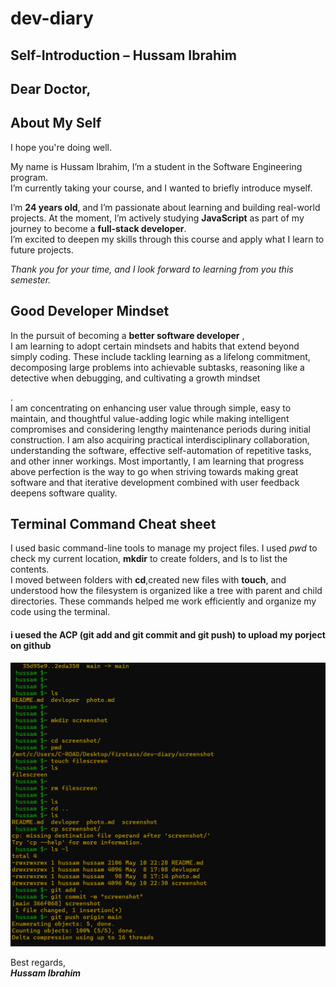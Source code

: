 # dev-diary
## Self-Introduction – Hussam Ibrahim

## Dear Doctor,

## About My Self 
I hope you're doing well.

<p>My name is Hussam Ibrahim, I’m a student in the Software Engineering program.<br> I’m currently taking your course, and I wanted to briefly introduce myself.</p>



I’m **24 years old**, and I’m passionate about learning and building real-world projects. At the moment, I’m actively studying **JavaScript**  as part of my journey to become a **full-stack developer**.<br> I’m excited to deepen my skills through this course and apply what I learn to future projects.



<em>Thank you for your time, and I look forward to learning from you this semester.</em>


## Good Developer Mindset
<p>In the pursuit of becoming a <strong>better software developer</strong> , <br>I am learning to adopt certain mindsets and habits that extend beyond simply coding. These include tackling learning as a lifelong commitment, decomposing large problems into achievable subtasks, reasoning like a detective when debugging, and cultivating a growth mindset</p>.<br> I am concentrating on enhancing user value through simple, easy to maintain, and thoughtful value-adding logic while making intelligent compromises and considering lengthy maintenance periods during initial construction. I am also acquiring practical interdisciplinary collaboration, understanding the software, effective self-automation of repetitive tasks, and other inner workings. Most importantly, I am learning that progress above perfection is the way to go when striving towards making great software and that iterative development combined with user feedback deepens software quality.

## Terminal Command Cheat sheet
I used basic command-line tools to manage my project files. I used _pwd_ to check my current location, **mkdir** to create folders, and ls to list the contents.<br> I moved between folders with <strong>cd</strong>,created new files with **touch**, and understood how the filesystem is organized like a tree with parent and child directories. These commands helped me work efficiently and organize my code using the terminal.
 
#### i uesed the ACP (git add and git commit and git push) to upload my porject on github 

![this is the screenshot](./Screenshot01.png)

Best regards,<br>
<strong>_Hussam Ibrahim_</strong>
